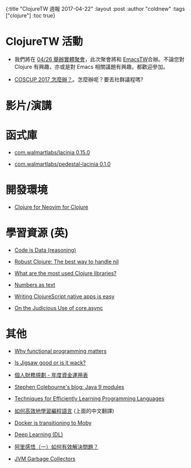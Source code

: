 {:title "ClojureTW 週報 2017-04-22"
 :layout :post
 :author "coldnew"
 :tags  ["clojure"]
 :toc true}

# ClojureTW 活動

* 我們將在 [04/26 舉辦實體聚會](https://www.meetup.com/Clojure-tw/events/239130758/)，此次聚會將和 [EmacsTW](https://emacser.tw)合辦。不論您對 Clojure 有興趣，亦或是對 Emacs 相關議題有興趣，都歡迎參加。

* [COSCUP 2017 怎麼辦？](https://docs.google.com/presentation/d/12OhoRrmu_Sf2jQddEj13GUj7xeC9bp8lszqKf_ROoqs/edit#slide=id.g2072f7b219_0_141)。怎麼辦呢？要丟社群議程嗎?

# 影片/演講

# 函式庫

* [com.walmartlabs/lacinia 0.15.0](https://groups.google.com/d/msg/clojure/kbHhMCEYwnI/aCHkeTudBQAJ)

* [com.walmartlabs/pedestal-lacinia 0.1.0](https://groups.google.com/d/msg/clojure/1rXL_EUkDAQ/cdSzuf-fBQAJ)

# 開發環境

* [Clojure for Neovim for Clojure](https://www.reddit.com/r/Clojure/comments/663s75/clojure_for_neovim_for_clojure/)

# 學習資源 (英)

* [Code is Data (reasoning)](https://medium.com/@roman01la/code-is-data-reasoning-1cfccc840e53)

* [Robust Clojure: The best way to handle nil](https://bsima.me/clog/robust-clojure-nil.html)

* [What are the most used Clojure libraries?](http://jakemccrary.com/blog/2017/04/17/what-are-the-most-used-clojure-libraries/)

* [Numbers as text](http://blog.opengrail.com/clojure/clojurescript/functional/2017/04/17/numbers-text.html)

* [Writing ClojureScript native apps is easy](https://juxt.pro/blog/posts/native.html)

* [On the Judicious Use of core.async](http://realworldclojure.com/on-the-judicious-use-of-core.async/)

# 其他

* [Why functional programming matters](https://hackernoon.com/why-functional-programming-matters-c647f56a7691)

* [Is Jigsaw good or is it wack?](https://blog.plan99.net/is-jigsaw-good-or-is-it-wack-ec634d36dd6f)

* [個人財務規劃 - 年度資金運用表](http://lab.howie.tw/2017/04/annually-cach-flow-plan.html)

* [Stephen Colebourne's blog: Java 9 modules](http://blog.joda.org/2017/04/java-9-modules-jpms-basics.html)

* [Techniques for Efficiently Learning Programming Languages](http://www.flyingmachinestudios.com/programming/learn-programming-languages-efficiently/)

* [如何高效地學習編程語言](https://lambeta.com/2017/04/18/Techniques-for-Efficiently-Learning-Programming-Languages/) (上面的中文翻譯)

* [Docker is transitioning to Moby](https://github.com/moby/moby/pull/32691)

* [Deep Learning (DL)](https://juxt.pro/blog/posts/deep-learning.html)

* [阿里感悟（一）如何有效解決問題？](http://ifeve.com/alithink-1/)

* [JVM Garbage Collectors](http://www.baeldung.com/jvm-garbage-collectors)